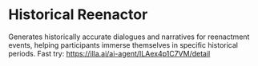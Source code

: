 # Historical Reenactor
Generates historically accurate dialogues and narratives for reenactment events, helping participants immerse themselves in specific historical periods.
Fast try: https://illa.ai/ai-agent/ILAex4p1C7VM/detail
